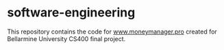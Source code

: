 # software-engineering
This repository contains the code for www.moneymanager.pro created for Bellarmine University CS400 final project.
